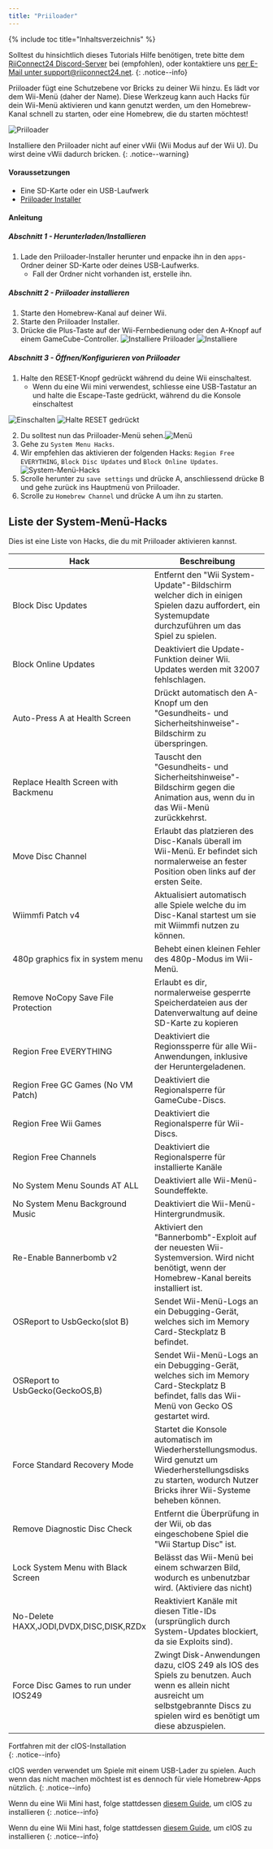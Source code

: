 ```yaml
---
title: "Priiloader"
---
```


{% include toc title="Inhaltsverzeichnis" %}

Solltest du hinsichtlich dieses Tutorials Hilfe benötigen, trete bitte dem [RiiConnect24 Discord-Server](https://discord.gg/rc24) bei (empfohlen), oder kontaktiere uns [per E-Mail unter support@riiconnect24.net](mailto:support@riiconnect24.net).
{: .notice--info}

Priiloader fügt eine Schutzebene vor Bricks zu deiner Wii hinzu. Es lädt vor dem Wii-Menü (daher der Name). Diese Werkzeug kann auch Hacks für dein Wii-Menü aktivieren und kann genutzt werden, um den Homebrew-Kanal schnell zu starten, oder eine Homebrew, die du starten möchtest!

![Priiloader](/images/priiloader.jpg)

Installiere den Priiloader nicht auf einer vWii (Wii Modus auf der Wii U). Du wirst deine vWii dadurch bricken.
{: .notice--warning}

#### Voraussetzungen
* Eine SD-Karte oder ein USB-Laufwerk
* [Priiloader Installer](assets/files/Priiloader_v0_9.zip)

#### Anleitung
##### Abschnitt 1 - Herunterladen/Installieren

1. Lade den Priiloader-Installer herunter und enpacke ihn in den `apps`-Ordner deiner SD-Karte oder deines USB-Laufwerks.
    * Fall der Ordner nicht vorhanden ist, erstelle ihn.

##### Abschnitt 2 - Priiloader installieren

1. Starte den Homebrew-Kanal auf deiner Wii.
2. Starte den Priiloader Installer.
3. Drücke die Plus-Taste auf der Wii-Fernbedienung oder den A-Knopf auf einem GameCube-Controller. ![Installiere Priiloader](/images/Priiloader/installer.png) ![Installiere](/images/Priiloader/installing.png)

##### Abschnitt 3 - Öffnen/Konfigurieren von Priiloader

1. Halte den RESET-Knopf gedrückt während du deine Wii einschaltest.
    * Wenn du eine Wii mini verwendest, schliesse eine USB-Tastatur an und halte die Escape-Taste gedrückt, während du die Konsole einschaltest

![Einschalten](/images/Priiloader/on.jpg) ![Halte RESET gedrückt](/images/Priiloader/reset.jpg)

2. Du solltest nun das Priiloader-Menü sehen.![Menü](/images/Priiloader/mainmenu.png)
3. Gehe zu `System Menu Hacks`.
4. Wir empfehlen das aktivieren der folgenden Hacks: `Region Free EVERYTHING`, `Block Disc Updates` und `Block Online Updates`. ![System-Menü-Hacks](/images/Priiloader/hacks.png)
1. Scrolle herunter zu `save settings` und drücke A, anschliessend drücke B und gehe zurück ins Hauptmenü von Priiloader.
1. Scrolle zu `Homebrew Channel` und drücke A um ihn zu starten.

## Liste der System-Menü-Hacks

Dies ist eine Liste von Hacks, die du mit Priiloader aktivieren kannst.

| Hack                                    | Beschreibung                                                                                                                                                                          |
| --------------------------------------- | ------------------------------------------------------------------------------------------------------------------------------------------------------------------------------------- |
| Block Disc Updates                      | Entfernt den "Wii System-Update"-Bildschirm welcher dich in einigen Spielen dazu auffordert, ein Systemupdate durchzuführen um das Spiel zu spielen.                                  |
| Block Online Updates                    | Deaktiviert die Update-Funktion deiner Wii. Updates werden mit 32007 fehlschlagen.                                                                                                    |
| Auto-Press A at Health Screen           | Drückt automatisch den A-Knopf um den "Gesundheits- und Sicherheitshinweise"-Bildschirm zu überspringen.                                                                              |
| Replace Health Screen with Backmenu     | Tauscht den "Gesundheits- und Sicherheitshinweise"-Bildschirm gegen die Animation aus, wenn du in das Wii-Menü zurückkehrst.                                                          |
| Move Disc Channel                       | Erlaubt das platzieren des Disc-Kanals überall im Wii-Menü. Er befindet sich normalerweise an fester Position oben links auf der ersten Seite.                                        |
| Wiimmfi Patch v4                        | Aktualisiert automatisch alle Spiele welche du im Disc-Kanal startest um sie mit Wiimmfi nutzen zu können.                                                                            |
| 480p graphics fix in system menu        | Behebt einen kleinen Fehler des 480p-Modus im Wii-Menü.                                                                                                                               |
| Remove NoCopy Save File Protection      | Erlaubt es dir, normalerweise gesperrte Speicherdateien aus der Datenverwaltung auf deine SD-Karte zu kopieren                                                                        |
| Region Free EVERYTHING                  | Deaktiviert die Regionssperre für alle Wii-Anwendungen, inklusive der Heruntergeladenen.                                                                                              |
| Region Free GC Games (No VM Patch)      | Deaktiviert die Regionalsperre für GameCube-Discs.                                                                                                                                    |
| Region Free Wii Games                   | Deaktiviert die Regionalsperre für Wii-Discs.                                                                                                                                         |
| Region Free Channels                    | Deaktiviert die Regionalsperre für installierte Kanäle                                                                                                                                |
| No System Menu Sounds AT ALL            | Deaktiviert alle Wii-Menü-Soundeffekte.                                                                                                                                               |
| No System Menu Background Music         | Deaktiviert die Wii-Menü-Hintergrundmusik.                                                                                                                                            |
| Re-Enable Bannerbomb v2                 | Aktiviert den "Bannerbomb"-Exploit auf der neuesten Wii-Systemversion. Wird nicht benötigt, wenn der Homebrew-Kanal bereits installiert ist.                                          |
| OSReport to UsbGecko(slot B)            | Sendet Wii-Menü-Logs an ein Debugging-Gerät, welches sich im Memory Card-Steckplatz B befindet.                                                                                       |
| OSReport to UsbGecko(GeckoOS,B)         | Sendet Wii-Menü-Logs an ein Debugging-Gerät, welches sich im Memory Card-Steckplatz B befindet, falls das Wii-Menü von Gecko OS gestartet wird.                                       |
| Force Standard Recovery Mode            | Startet die Konsole automatisch im Wiederherstellungsmodus. Wird genutzt um Wiederherstellungsdisks zu starten, wodurch Nutzer Bricks ihrer Wii-Systeme beheben können.               |
| Remove Diagnostic Disc Check            | Entfernt die Überprüfung in der Wii, ob das eingeschobene Spiel die "Wii Startup Disc" ist.                                                                                           |
| Lock System Menu with Black Screen      | Belässt das Wii-Menü bei einem schwarzen Bild, wodurch es unbenutzbar wird. (Aktiviere das nicht)                                                                                     |
| No-Delete HAXX,JODI,DVDX,DISC,DISK,RZDx | Reaktiviert Kanäle mit diesen Title-IDs (ursprünglich durch System-Updates blockiert, da sie Exploits sind).                                                                          |
| Force Disc Games to run under IOS249    | Zwingt Disk-Anwendungen dazu, cIOS 249 als IOS des Spiels zu benutzen. Auch wenn es allein nicht ausreicht um selbstgebrannte Discs zu spielen wird es benötigt um diese abzuspielen. |


Fortfahren mit der cIOS-Installation<br>
{: .notice--info}

cIOS werden verwendet um Spiele mit einem USB-Lader zu spielen. Auch wenn das nicht machen möchtest ist es dennoch für viele Homebrew-Apps nützlich.
{: .notice--info}

Wenn du eine Wii Mini hast, folge stattdessen [diesem Guide](cios-mini), um cIOS zu installieren
{: .notice--info}

Wenn du eine Wii Mini hast, folge stattdessen [diesem Guide](cios), um cIOS zu installieren
{: .notice--info}
